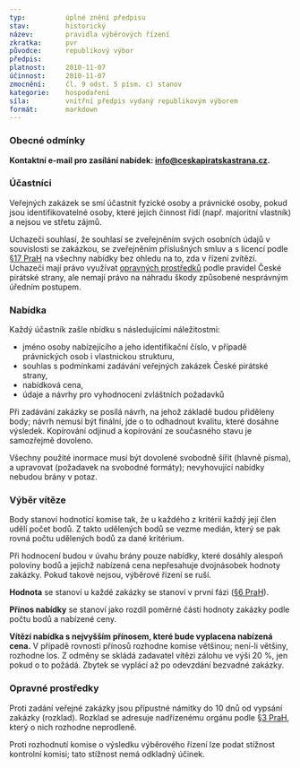 ```yaml
---
typ:          úplné znění předpisu
stav:         historický
název:        pravidla výběrových řízení
zkratka:      pvr
původce:      republikový výbor
předpis:      
platnost:     2010-11-07
účinnost:     2010-11-07
zmocnění:     čl. 9 odst. 5 písm. c) stanov
kategorie:    hospodaření
síla:         vnitřní předpis vydaný republikovým výborem
formát:       markdown
---
```


### Obecné odmínky

**Kontaktní e-mail pro zasílání nabídek: info@ceskapiratskastrana.cz.** 

### Účastníci

Veřejných zakázek se smí účastnit fyzické osoby a právnické osoby, pokud jsou identifikovatelné osoby, které jejich činnost řídí (např. majoritní vlastník) a nejsou ve střetu zájmů.

Uchazeči souhlasí, že souhlasí se zveřejněním svých osobních údajů v souvislosti se zakázkou, se zveřejněním příslušných smluv a s licencí podle [§17 PraH](http://sbirka.pirati.cz/predpisy/prah/) na všechny nabídky bez ohledu na to, zda v řízení zvítězí. Uchazeči mají právo využívat [opravných prostředků](http://www.pirati.cz/zakazka/start?rev=1287177388#opravne_prostredky) podle pravidel České pirátské strany, ale nemají právo na náhradu škody způsobené nesprávným úředním postupem.

### Nabídka

Každý účastník zašle nbídku s následujícími náležitostmi:

* jméno osoby nabízejícího a jeho identifikační číslo, v případě právnických osob i vlastnickou strukturu,
* souhlas s podmínkami zadávání veřejných zakázek České pirátské strany,
* nabídková cena,
* údaje a návrhy pro vyhodnocení zvláštních požadavků

Při zadávání zakázky se posílá návrh, na jehož základě budou přiděleny body; návrh nemusí být finální, jde o to odhadnout kvalitu, které dosáhne výsledek. Kopírování odjinud a kopírování ze současného stavu je samozřejmě dovoleno.

Všechny použité inormace musí být dovolené svobodně šířit (hlavně písma), a upravovat (požadavek na svobodné formáty); nevyhovující nabídky nebudou brány v potaz.

### Výběr vítěze

Body stanoví hodnotící komise tak, že u každého z kritérií každý její člen udělí počet bodů. Z takto udělených bodů se vezme medián, který se pak rovná počtu udělených bodů za dané kritérium.

Při hodnocení budou v úvahu brány pouze nabídky, které dosáhly alespoň poloviny bodů a jejichž nabízená cena nepřesahuje dvojnásobek hodnoty zakázky. Pokud takové nejsou, výběrové řízení se ruší.

**Hodnota** se stanoví u každé zakázky se stanoví v první fázi ([§6 PraH](http://sbirka.pirati.cz/predpisy/prah/)).

**Přínos nabídky** se stanoví jako rozdíl poměrné části hodnoty zakázky podle počtu bodů a nabízené ceny.

**Vítězí nabídka s nejvyšším přínosem, které bude vyplacena nabízená cena.** V případě rovnosti přínosů rozhodne komise většinou; není-li většiny, rozhodne los. Z odměny se skládá zadavatel vítězi zálohu ve výši 20 %, jen pokud o to požádá. Zbytek se vyplácí až po odevzdání bezvadné zakázky.

### Opravné prostředky

Proti zadání veřejné zakázky jsou přípustné námitky do 10 dnů od vypsání zakázky (rozklad). Rozklad se adresuje nadřízenému orgánu podle [§3 PraH](http://sbirka.pirati.cz/predpisy/prah/), který o nich rozhodne neprodleně.

Proti rozhodnutí komise o výsledku výběrového řízení lze podat stížnost kontrolní komisi; tato stížnost nemá odkladný účinek.
